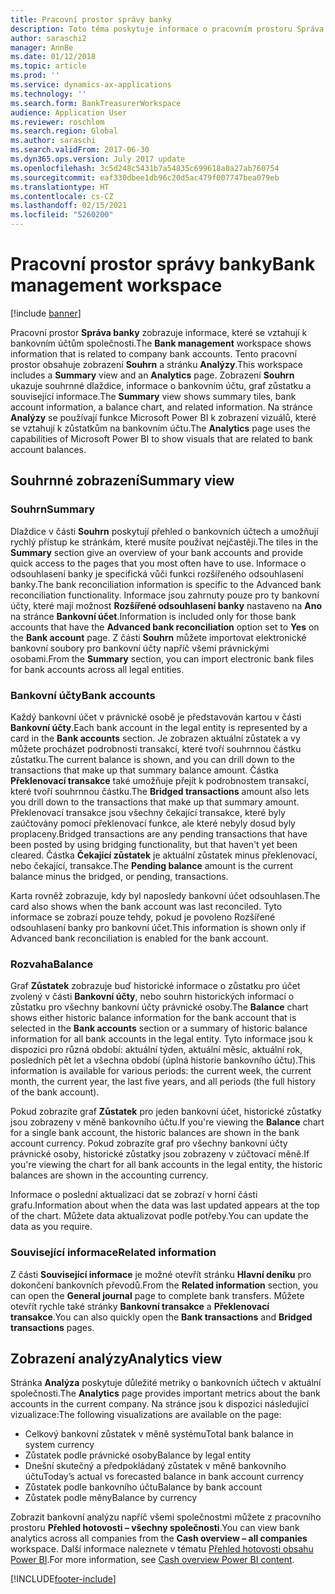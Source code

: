 ```yaml
---
title: Pracovní prostor správy banky
description: Toto téma poskytuje informace o pracovním prostoru Správa banky. Tento pracovní prostor zobrazuje Informace, které se vztahují k bankovním účtům společnosti a obsahují souhrnné zobrazení a stránku analýzy. Souhrnné zobrazení ukazuje souhrnné dlaždice, informace o bankovním účtu, graf zůstatku a související informace. Na stránce analýzy se používají funkce Microsoft Power BI k zobrazení vizuálů, které se vztahují k zůstatkům na bankovním účtu.
author: saraschi2
manager: AnnBe
ms.date: 01/12/2018
ms.topic: article
ms.prod: ''
ms.service: dynamics-ax-applications
ms.technology: ''
ms.search.form: BankTreasurerWorkspace
audience: Application User
ms.reviewer: roschlom
ms.search.region: Global
ms.author: saraschi
ms.search.validFrom: 2017-06-30
ms.dyn365.ops.version: July 2017 update
ms.openlocfilehash: 3c5d248c5431b7a54835c699618a0a27ab760754
ms.sourcegitcommit: eaf330dbee1db96c20d5ac479f007747bea079eb
ms.translationtype: HT
ms.contentlocale: cs-CZ
ms.lasthandoff: 02/15/2021
ms.locfileid: "5260200"
---
```

# <a name="bank-management-workspace"></a><span data-ttu-id="d6d7c-106">Pracovní prostor správy banky</span><span class="sxs-lookup"><span data-stu-id="d6d7c-106">Bank management workspace</span></span>

[!include [banner](../includes/banner.md)]

<span data-ttu-id="d6d7c-107">Pracovní prostor **Správa banky** zobrazuje informace, které se vztahují k bankovním účtům společnosti.</span><span class="sxs-lookup"><span data-stu-id="d6d7c-107">The **Bank management** workspace shows information that is related to company bank accounts.</span></span> <span data-ttu-id="d6d7c-108">Tento pracovní prostor obsahuje zobrazení **Souhrn** a stránku **Analýzy**.</span><span class="sxs-lookup"><span data-stu-id="d6d7c-108">This workspace includes a **Summary** view and an **Analytics** page.</span></span> <span data-ttu-id="d6d7c-109">Zobrazení **Souhrn** ukazuje souhrnné dlaždice, informace o bankovním účtu, graf zůstatku a související informace.</span><span class="sxs-lookup"><span data-stu-id="d6d7c-109">The **Summary** view shows summary tiles, bank account information, a balance chart, and related information.</span></span> <span data-ttu-id="d6d7c-110">Na stránce **Analýzy** se používají funkce Microsoft Power BI k zobrazení vizuálů, které se vztahují k zůstatkům na bankovním účtu.</span><span class="sxs-lookup"><span data-stu-id="d6d7c-110">The **Analytics** page uses the capabilities of Microsoft Power BI to show visuals that are related to bank account balances.</span></span>

## <a name="summary-view"></a><span data-ttu-id="d6d7c-111">Souhrnné zobrazení</span><span class="sxs-lookup"><span data-stu-id="d6d7c-111">Summary view</span></span>

### <a name="summary"></a><span data-ttu-id="d6d7c-112">Souhrn</span><span class="sxs-lookup"><span data-stu-id="d6d7c-112">Summary</span></span>

<span data-ttu-id="d6d7c-113">Dlaždice v části **Souhrn** poskytují přehled o bankovních účtech a umožňují rychlý přístup ke stránkám, které musíte používat nejčastěji.</span><span class="sxs-lookup"><span data-stu-id="d6d7c-113">The tiles in the **Summary** section give an overview of your bank accounts and provide quick access to the pages that you most often have to use.</span></span> <span data-ttu-id="d6d7c-114">Informace o odsouhlasení banky je specifická vůči funkci rozšířeného odsouhlasení banky.</span><span class="sxs-lookup"><span data-stu-id="d6d7c-114">The bank reconciliation information is specific to the Advanced bank reconciliation functionality.</span></span> <span data-ttu-id="d6d7c-115">Informace jsou zahrnuty pouze pro ty bankovní účty, které mají možnost **Rozšířené odsouhlasení banky** nastaveno na **Ano** na stránce **Bankovní účet**.</span><span class="sxs-lookup"><span data-stu-id="d6d7c-115">Information is included only for those bank accounts that have the **Advanced bank reconciliation** option set to **Yes** on the **Bank account** page.</span></span> <span data-ttu-id="d6d7c-116">Z části **Souhrn** můžete importovat elektronické bankovní soubory pro bankovní účty napříč všemi právnickými osobami.</span><span class="sxs-lookup"><span data-stu-id="d6d7c-116">From the **Summary** section, you can import electronic bank files for bank accounts across all legal entities.</span></span>

### <a name="bank-accounts"></a><span data-ttu-id="d6d7c-117">Bankovní účty</span><span class="sxs-lookup"><span data-stu-id="d6d7c-117">Bank accounts</span></span>

<span data-ttu-id="d6d7c-118">Každý bankovní účet v právnické osobě je představován kartou v části **Bankovní účty**.</span><span class="sxs-lookup"><span data-stu-id="d6d7c-118">Each bank account in the legal entity is represented by a card in the **Bank accounts** section.</span></span> <span data-ttu-id="d6d7c-119">Je zobrazen aktuální zůstatek a vy můžete procházet podrobnosti transakcí, které tvoří souhrnnou částku zůstatku.</span><span class="sxs-lookup"><span data-stu-id="d6d7c-119">The current balance is shown, and you can drill down to the transactions that make up that summary balance amount.</span></span> <span data-ttu-id="d6d7c-120">Částka **Překlenovací transakce** také umožňuje přejít k podrobnostem transakcí, které tvoří souhrnnou částku.</span><span class="sxs-lookup"><span data-stu-id="d6d7c-120">The **Bridged transactions** amount also lets you drill down to the transactions that make up that summary amount.</span></span> <span data-ttu-id="d6d7c-121">Překlenovací transakce jsou všechny čekající transakce, které byly zaúčtovány pomocí překlenovací funkce, ale které nebyly dosud byly proplaceny.</span><span class="sxs-lookup"><span data-stu-id="d6d7c-121">Bridged transactions are any pending transactions that have been posted by using bridging functionality, but that haven't yet been cleared.</span></span> <span data-ttu-id="d6d7c-122">Částka **Čekající zůstatek** je aktuální zůstatek minus překlenovací, nebo čekající, transakce.</span><span class="sxs-lookup"><span data-stu-id="d6d7c-122">The **Pending balance** amount is the current balance minus the bridged, or pending, transactions.</span></span>

<span data-ttu-id="d6d7c-123">Karta rovněž zobrazuje, kdy byl naposledy bankovní účet odsouhlasen.</span><span class="sxs-lookup"><span data-stu-id="d6d7c-123">The card also shows when the bank account was last reconciled.</span></span> <span data-ttu-id="d6d7c-124">Tyto informace se zobrazí pouze tehdy, pokud je povoleno Rozšířené odsouhlasení banky pro bankovní účet.</span><span class="sxs-lookup"><span data-stu-id="d6d7c-124">This information is shown only if Advanced bank reconciliation is enabled for the bank account.</span></span>

### <a name="balance"></a><span data-ttu-id="d6d7c-125">Rozvaha</span><span class="sxs-lookup"><span data-stu-id="d6d7c-125">Balance</span></span>

<span data-ttu-id="d6d7c-126">Graf **Zůstatek** zobrazuje buď historické informace o zůstatku pro účet zvolený v části **Bankovní účty**, nebo souhrn historických informací o zůstatku pro všechny bankovní účty právnické osoby.</span><span class="sxs-lookup"><span data-stu-id="d6d7c-126">The **Balance** chart shows either historic balance information for the bank account that is selected in the **Bank accounts** section or a summary of historic balance information for all bank accounts in the legal entity.</span></span> <span data-ttu-id="d6d7c-127">Tyto informace jsou k dispozici pro různá období: aktuální týden, aktuální měsíc, aktuální rok, posledních pět let a všechna období (úplná historie bankovního účtu).</span><span class="sxs-lookup"><span data-stu-id="d6d7c-127">This information is available for various periods: the current week, the current month, the current year, the last five years, and all periods (the full history of the bank account).</span></span> 

<span data-ttu-id="d6d7c-128">Pokud zobrazíte graf **Zůstatek** pro jeden bankovní účet, historické zůstatky jsou zobrazeny v měně bankovního účtu.</span><span class="sxs-lookup"><span data-stu-id="d6d7c-128">If you're viewing the **Balance** chart for a single bank account, the historic balances are shown in the bank account currency.</span></span> <span data-ttu-id="d6d7c-129">Pokud zobrazíte graf pro všechny bankovní účty právnické osoby, historické zůstatky jsou zobrazeny v zúčtovací měně.</span><span class="sxs-lookup"><span data-stu-id="d6d7c-129">If you're viewing the chart for all bank accounts in the legal entity, the historic balances are shown in the accounting currency.</span></span>

<span data-ttu-id="d6d7c-130">Informace o poslední aktualizaci dat se zobrazí v horní části grafu.</span><span class="sxs-lookup"><span data-stu-id="d6d7c-130">Information about when the data was last updated appears at the top of the chart.</span></span> <span data-ttu-id="d6d7c-131">Můžete data aktualizovat podle potřeby.</span><span class="sxs-lookup"><span data-stu-id="d6d7c-131">You can update the data as you require.</span></span>

### <a name="related-information"></a><span data-ttu-id="d6d7c-132">Související informace</span><span class="sxs-lookup"><span data-stu-id="d6d7c-132">Related information</span></span>

<span data-ttu-id="d6d7c-133">Z části **Související informace** je možné otevřít stránku **Hlavní deníku** pro dokončení bankovních převodů.</span><span class="sxs-lookup"><span data-stu-id="d6d7c-133">From the **Related information** section, you can open the **General journal** page to complete bank transfers.</span></span> <span data-ttu-id="d6d7c-134">Můžete otevřít rychle také stránky **Bankovní transakce** a **Překlenovací transakce**.</span><span class="sxs-lookup"><span data-stu-id="d6d7c-134">You can also quickly open the **Bank transactions** and **Bridged transactions** pages.</span></span>

## <a name="analytics-view"></a><span data-ttu-id="d6d7c-135">Zobrazení analýzy</span><span class="sxs-lookup"><span data-stu-id="d6d7c-135">Analytics view</span></span>

<span data-ttu-id="d6d7c-136">Stránka **Analýza** poskytuje důležité metriky o bankovních účtech v aktuální společnosti.</span><span class="sxs-lookup"><span data-stu-id="d6d7c-136">The **Analytics** page provides important metrics about the bank accounts in the current company.</span></span> <span data-ttu-id="d6d7c-137">Na stránce jsou k dispozici následující vizualizace:</span><span class="sxs-lookup"><span data-stu-id="d6d7c-137">The following visualizations are available on the page:</span></span>

-   <span data-ttu-id="d6d7c-138">Celkový bankovní zůstatek v měně systému</span><span class="sxs-lookup"><span data-stu-id="d6d7c-138">Total bank balance in system currency</span></span>
-   <span data-ttu-id="d6d7c-139">Zůstatek podle právnické osoby</span><span class="sxs-lookup"><span data-stu-id="d6d7c-139">Balance by legal entity</span></span>
-   <span data-ttu-id="d6d7c-140">Dnešní skutečný a předpokládaný zůstatek v měně bankovního účtu</span><span class="sxs-lookup"><span data-stu-id="d6d7c-140">Today’s actual vs forecasted balance in bank account currency</span></span>
-   <span data-ttu-id="d6d7c-141">Zůstatek podle bankovního účtu</span><span class="sxs-lookup"><span data-stu-id="d6d7c-141">Balance by bank account</span></span>
-   <span data-ttu-id="d6d7c-142">Zůstatek podle měny</span><span class="sxs-lookup"><span data-stu-id="d6d7c-142">Balance by currency</span></span>

<span data-ttu-id="d6d7c-143">Zobrazit bankovní analýzu napříč všemi společnostmi můžete z pracovního prostoru **Přehled hotovosti – všechny společnosti**.</span><span class="sxs-lookup"><span data-stu-id="d6d7c-143">You can view bank analytics across all companies from the **Cash overview – all companies** workspace.</span></span> <span data-ttu-id="d6d7c-144">Další informace naleznete v tématu [Přehled hotovosti obsahu Power BI](Cash-Overview-Power-BI-content.md).</span><span class="sxs-lookup"><span data-stu-id="d6d7c-144">For more information, see [Cash overview Power BI content](Cash-Overview-Power-BI-content.md).</span></span>


[!INCLUDE[footer-include](../../includes/footer-banner.md)]